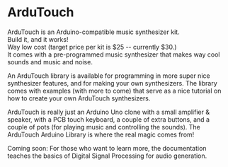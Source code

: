# ArduTouch
ArduTouch is an Arduino-compatible music synthesizer kit.  
Build it, and it works!  
Way low cost (target price per kit is $25 -- currently $30.)  
It comes with a pre-programmed music synthesizer that makes way cool sounds and music and noise.

An ArduTouch library is available for programming in more super nice synthesizer features, and for making your own synthesizers.
The library comes with examples (with more to come) that serve as a nice tutorial on how to create your own ArduTouch synthesizers.

ArduTouch is really just an Arduino Uno clone with a small amplifier & speaker, with a PCB touch keyboard, a couple of extra buttons, and a couple of pots (for playing music and controlling the sounds).  The ArduTouch Arduino Library is where the real magic comes from!

Coming soon:
For those who want to learn more, the documentation teaches the basics of Digital Signal Processing for audio generation.
